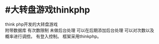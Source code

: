 
#大转盘游戏thinkphp
=======

think php开发的大转盘游戏<br>
附带数据库
有次数限制
未做后台处理
可以在后期添加后台处理
可以对次数以及概率进行调控。
有登入控制。
框架采用thinkphp。

